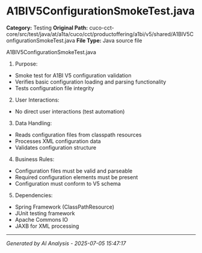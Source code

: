 # A1BIV5ConfigurationSmokeTest.java

**Category:** Testing
**Original Path:** cuco-cct-core/src/test/java/at/a1ta/cuco/cct/productoffering/a1bi/v5/shared/A1BIV5ConfigurationSmokeTest.java
**File Type:** Java source file

A1BIV5ConfigurationSmokeTest.java
1. Purpose:
- Smoke test for A1BI V5 configuration validation
- Verifies basic configuration loading and parsing functionality
- Tests configuration file integrity

2. User Interactions:
- No direct user interactions (test automation)

3. Data Handling:
- Reads configuration files from classpath resources
- Processes XML configuration data
- Validates configuration structure

4. Business Rules:
- Configuration files must be valid and parseable
- Required configuration elements must be present
- Configuration must conform to V5 schema

5. Dependencies:
- Spring Framework (ClassPathResource)
- JUnit testing framework
- Apache Commons IO
- JAXB for XML processing

---
*Generated by AI Analysis - 2025-07-05 15:47:17*

